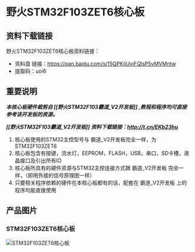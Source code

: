 [](#野火STM32F103ZET6核心板)

# 野火STM32F103ZET6核心板

## 资料下载链接

野火STM32F103ZET6核心板资料链接：

* 资料盘 链接：https://pan.baidu.com/s/15QPKjiUviFQlsP5vMVMntw 
* 提取码：uoi6 

## 重要说明


_**本核心板硬件裁剪自 [[野火STM32F103霸道_V2开发板]] ,教程和程序均可直接参考该开发板的资源。**_

_**[[野火STM32F103霸道_V2开发板]] 资料下载链接：http://t.cn/EKb23hu**_


1. 核心板使用的STM32主控型号与 霸道_V2开发板完全一样，为STM32F103ZET6
2. 核心板包含有按键，流水灯，EEPROM，FLASH，USB，串口，SD卡槽，液晶接口及引出所有IO
3. 核心板所具有的硬件资源与STM32主控连接方式跟 霸道_V2开发板 完全一样，（即用外接的信号原理图一样）
4. 只要相关程序依赖的硬件在本核心板都有的话，配套在 霸道_V2开发板 上的程序均能直接使用








## 产品图片
### STM32F103ZET6核心板
![STM32F103ZET6核心板](https://raw.githubusercontent.com/wiki/Embdefire/products/images/STM32系列产品/STM32F103ZET6核心板/STM32F103ZET6核心板.jpg)